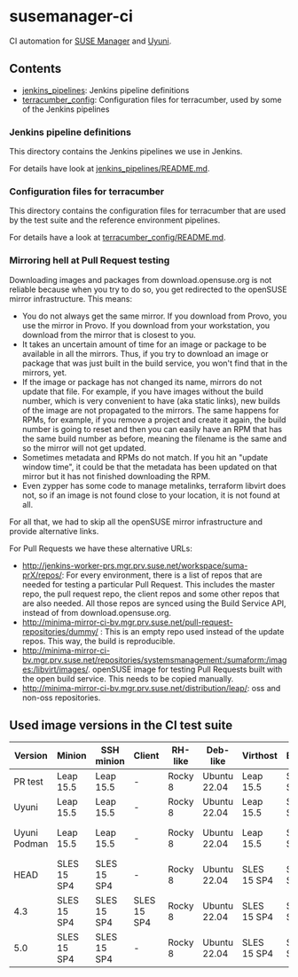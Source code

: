 # susemanager-ci

CI automation for [SUSE Manager](https://www.suse.com/products/suse-manager/) and [Uyuni](https://www.uyuni-project.org/).

## Contents

- [jenkins_pipelines](jenkins_pipelines): Jenkins pipeline definitions
- [terracumber_config](terracumber_config): Configuration files for terracumber, used by some of the Jenkins pipelines

### Jenkins pipeline definitions

This directory contains the Jenkins pipelines we use in Jenkins.

For details have look at [jenkins_pipelines/README.md](jenkins_pipelines/README.md).

### Configuration files for terracumber

This directory contains the configuration files for terracumber that are used by the test suite and the reference
environment pipelines.

For details have a look at [terracumber_config/README.md](terracumber_config/README.md).

### Mirroring hell at Pull Request testing

Downloading images and packages from download.opensuse.org is not reliable because when you try to do so, you get
redirected to the openSUSE mirror infrastructure. This means:

- You do not always get the same mirror. If you download from Provo, you use the mirror in Provo. If you download from
your workstation, you download from the mirror that is closest to you.
- It takes an uncertain amount of time for an image or package to be available in all the mirrors. Thus, if you try to
download an image or package that was just built in the build service, you won't find that in the mirrors, yet.
- If the image or package has not changed its name, mirrors do not update that file. For example, if you have images
without the build number, which is very convenient to have (aka static links), new builds of the image are not
propagated to the mirrors. The same happens for RPMs, for example, if you remove a project and create it again,
the build number is going to reset and then you can easily have an RPM that has the same build number as before,
meaning the filename is the same and so the mirror will not get updated.
- Sometimes metadata and RPMs do not match. If you hit an "update window time", it could be that the metadata has been
updated on that mirror but it has not finished downloading the RPM.
- Even zypper has some code to manage metalinks, terraform libvirt does not, so if an image is not found close to your
location, it is not found at all.

For all that, we had to skip all the openSUSE mirror infrastructure and provide alternative links.

For Pull Requests we have these alternative URLs:

- http://jenkins-worker-prs.mgr.prv.suse.net/workspace/suma-prX/repos/: For every environment, there is a list of repos
that are needed for testing a particular Pull Request. This includes the master repo, the pull request repo, the client
repos and some other repos that are also needed. All those repos are synced using the Build Service API, instead of from
download.opensuse.org.
- http://minima-mirror-ci-bv.mgr.prv.suse.net/pull-request-repositories/dummy/ : This is an empty repo used instead of the update repos. This way,
the build is reproducible.
- http://minima-mirror-ci-bv.mgr.prv.suse.net/repositories/systemsmanagement:/sumaform:/images:/libvirt/images/. openSUSE
image for testing Pull Requests built with the open build service. This needs to be copied manually.
- http://minima-mirror-ci-bv.mgr.prv.suse.net/distribution/leap/: oss and non-oss repositories.

## Used image versions in the CI test suite

| Version       | Minion      | SSH minion  | Client      | RH-like  | Deb-like     | Virthost    | Buildhost   | Terminal    | Controller | Server         | Proxy          |
| ------------- | ----------- | ----------- | ----------- | -------- | ------------ | ----------- | ----------- | ----------- | ---------- | -------------- | -------------- |
|  PR test      | Leap 15.5   | Leap 15.5   | -           | Rocky 8  | Ubuntu 22.04 | Leap 15.5   | SLES 15 SP4 | SLES 15 SP4 | Leap 15.5  | Leap 15.5      | Leap 15.5      |
|  Uyuni        | Leap 15.5   | Leap 15.5   | -           | Rocky 8  | Ubuntu 22.04 | Leap 15.5   | SLES 15 SP4 | SLES 15 SP4 | Leap 15.5  | Leap 15.5      | Leap 15.5      |
|  Uyuni Podman | Leap 15.5   | Leap 15.5   | -           | Rocky 8  | Ubuntu 22.04 | Leap 15.5   | SLES 15 SP4 | SLES 15 SP4 | Leap 15.5  | Leap Micro 5.5 | Leap Micro 5.5 |
|  HEAD         | SLES 15 SP4 | SLES 15 SP4 | -           | Rocky 8  | Ubuntu 22.04 | SLES 15 SP4 | SLES 15 SP4 | SLES 15 SP4 | Leap 15.5  | SL Micro 6.1  | SL Micro 6.1  |
|  4.3          | SLES 15 SP4 | SLES 15 SP4 | SLES 15 SP4 | Rocky 8  | Ubuntu 22.04 | SLES 15 SP4 | SLES 15 SP4 | SLES 15 SP4 | Leap 15.5  | SLES 15 SP4    | SLES 15 SP4    |
|  5.0          | SLES 15 SP4 | SLES 15 SP4 | -           | Rocky 8  | Ubuntu 22.04 | SLES 15 SP4 | SLES 15 SP4 | SLES 15 SP4 | Leap 15.5  | SLE Micro 5.5  | SLE Micro 5.5  |
